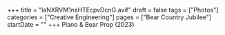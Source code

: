 +++
title = "laNXRVM1nsHTEcpvDcnG.avif"
draft = false
tags = ["Photos"]
categories = ["Creative Engineering"]
pages = ["Bear Country Jubilee"]
startDate = ""
+++
Piano & Bear Prop (2023)
